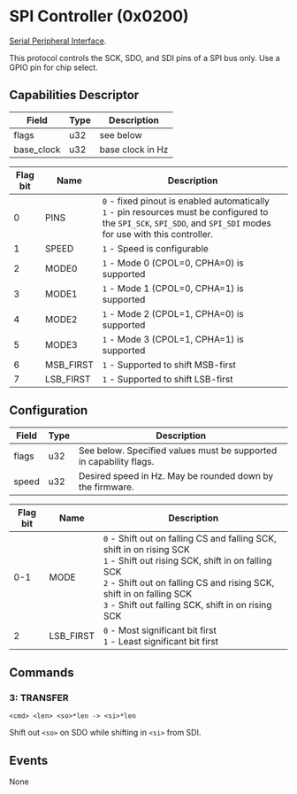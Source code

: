 # SPI Controller (0x0200)

[Serial Peripheral Interface](https://en.wikipedia.org/wiki/Serial_Peripheral_Interface).

This protocol controls the SCK, SDO, and SDI pins of a SPI bus only. Use a GPIO pin for chip select.

## Capabilities Descriptor

Field       | Type | Description
------------|------|-------------
flags       | u32  | see below
base_clock  | u32  | base clock in Hz


Flag bit | Name        | Description
---------|-------------|-------------
0        | PINS        | `0` - fixed pinout is enabled automatically<br/>`1` - pin resources must be configured to the `SPI_SCK`, `SPI_SDO`, and `SPI_SDI` modes for use with this controller.
1        | SPEED       | `1` - Speed is configurable
2        | MODE0       | `1` - Mode 0 (CPOL=0, CPHA=0) is supported
3        | MODE1       | `1` - Mode 1 (CPOL=0, CPHA=1) is supported
4        | MODE2       | `1` - Mode 2 (CPOL=1, CPHA=0) is supported
5        | MODE3       | `1` - Mode 3 (CPOL=1, CPHA=1) is supported
6        | MSB_FIRST   | `1` - Supported to shift MSB-first
7        | LSB_FIRST   | `1` - Supported to shift LSB-first

## Configuration

Field         | Type | Description
--------------|------|-------------
flags         | u32  | See below. Specified values must be supported in capability flags.
speed         | u32  | Desired speed in Hz. May be rounded down by the firmware.

Flag bit  | Name        | Description
----------|-------------|-------------
0-1       | MODE        | `0` - Shift out on falling CS and falling SCK, shift in on rising SCK<br/>`1` - Shift out rising SCK, shift in on falling SCK<br/>`2` - Shift out on falling CS and rising SCK, shift in on falling SCK<br/>`3` - Shift out falling SCK, shift in on rising SCK
2         | LSB_FIRST    | `0` - Most significant bit first<br/>`1` - Least significant bit first

## Commands

### 3: TRANSFER

```
<cmd> <len> <so>*len -> <si>*len
```

Shift out `<so>` on SDO while shifting in `<si>` from SDI.

## Events

None